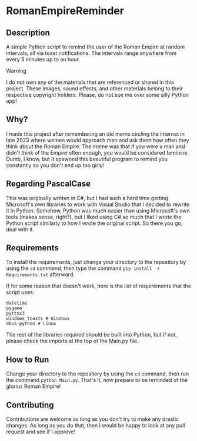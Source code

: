 # RomanEmpireReminder

## Description

A simple Python script to remind the user of the Roman Empire at random intervals, all via toast notifications. The intervals range anywhere from every 5 minutes up to an hour.

> [!WARNING]
> I do not own any of the materials that are referenced or shared in this project. These images, sound effects, and other materials belong to their respective copyright holders. Please, do not sue me over some silly Python app!

## Why?

I made this project after remembering an old meme circling the internet in late 2023 where women would approach men and ask them how often they think about the Roman Empire. The meme was that if you were a man and didn't think of the Empire often enough, you would be considered feminine. Dumb, I know, but it spawned this beautiful program to remind you constantly so you don't end up too girly!

## Regarding PascalCase

This was originally written in C#, but I had such a hard time getting Microsoft's own libraries to work with Visual Studio that I decided to rewrite it in Python. Somehow, Python was much easier than using Microsoft's own tools (makes sense, right?), but I liked using C# so much that I wrote the Python script similarly to how I wrote the original script. So there you go, deal with it.

## Requirements

To install the requirements, just change your directory to the repository by using the ```cd``` command, then type the command ```pip install -r Requirements.txt``` afterward.

If for some reason that doesn't work, here is the list of requirements that the script uses:

```
datetime
pygame
pyttsx3
windows_toasts # Windows
dbus-python # Linux
```

The rest of the libraries required should be built into Python, but if not, please check the imports at the top of the Main.py file.

## How to Run

Change your directory to the repository by using the ```cd``` command, then run the command ```python Main.py```. That's it, now prepare to be reminded of the glorius Roman Empire!

## Contributing

Contributions are welcome as long as you don't try to make any drastic changes. As long as you do that, then I would be happy to look at any pull request and see if I approve!